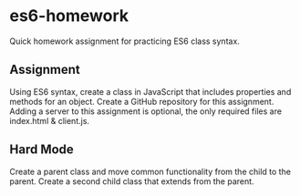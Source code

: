 # es6-homework
Quick homework assignment for practicing ES6 class syntax.

## Assignment

Using ES6 syntax, create a class in JavaScript that includes properties and methods for an object. Create a GitHub repository for this assignment. Adding a server to this assignment is optional, the only required files are index.html & client.js.

## Hard Mode

Create a parent class and move common functionality from the child to the parent. Create a second child class that extends from the parent.